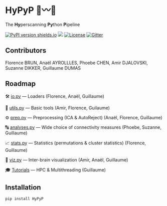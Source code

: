 # HyPyP 🐍〰️🐍

The **Hy**perscanning **Py**thon **P**ipeline

[![PyPI version shields.io](https://img.shields.io/pypi/v/hypyp.svg)](https://pypi.org/project/HyPyP/) <a href="https://travis-ci.org/GHFC/HyPyP"><img src="https://travis-ci.org/GHFC/HyPyP.svg?branch=master"></a> [![License](https://img.shields.io/badge/License-BSD%203--Clause-blue.svg)](https://opensource.org/licenses/BSD-3-Clause) [![Gitter](https://badges.gitter.im/GHFC/HyPyP.svg)](https://gitter.im/GHFC/HyPyP)

## Contributors
Florence BRUN, Anaël AYROLLLES, Phoebe CHEN, Amir DJALOVSKI, Suzanne DIKKER, Guillaume DUMAS

## Roadmap

🛠 [io.py](https://github.com/GHFC/HyPyP/blob/master/hypyp/io.py) — Loaders (Florence, Anaël, Guillaume)

🧰 [utils.py](https://github.com/GHFC/HyPyP/blob/master/hypyp/utils.py) — Basic tools (Amir, Florence, Guilaume)

⚙️ [prep.py](https://github.com/GHFC/HyPyP/blob/master/hypyp/prep.py) — Preprocessing (ICA & AutoReject) (Anaël, Florence, Guillaume)

🔠 [analyses.py](https://github.com/GHFC/HyPyP/blob/master/hypyp/analyses.py) — Wide choice of connectivity measures (Phoebe, Suzanne, Guillaume)

📈 [stats.py](https://github.com/GHFC/HyPyP/blob/master/hypyp/stats.py) — Statistics (permutations & cluster statistics) (Florence, Guillaume)

🧠 [viz.py](https://github.com/GHFC/HyPyP/blob/master/hypyp/viz.py) — Inter-brain visualization (Amir, Anaël, Guillaume)

🎓 [Tutorials](https://github.com/GHFC/HyPyP/tree/master/tutorial) — HPC & Multithreading (Guillaume)


## Installation

```
pip install HyPyP
```
